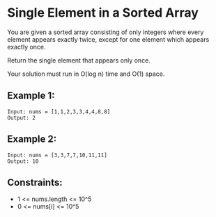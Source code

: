 # Single Element in a Sorted Array

You are given a sorted array consisting of only integers where every element appears exactly twice, except for one element which appears exactly once.

Return the single element that appears only once.

Your solution must run in O(log n) time and O(1) space.

## Example 1:

```
Input: nums = [1,1,2,3,3,4,4,8,8]
Output: 2
```

## Example 2:

```
Input: nums = [3,3,7,7,10,11,11]
Output: 10
```

## Constraints:

- 1 <= nums.length <= 10^5
- 0 <= nums[i] <= 10^5
